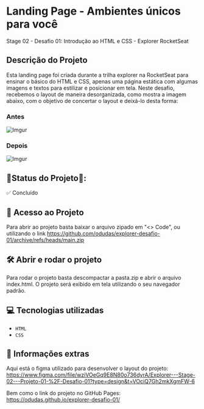 # Landing Page - Ambientes únicos para você
Stage 02 - Desafio 01: Introdução ao HTML e CSS - Explorer RocketSeat



## Descrição do Projeto

Esta landing page foi criada durante a trilha explorer na RocketSeat para ensinar o básico do HTML e CSS, apenas uma página estática com algumas imagens e textos para estilizar e posicionar em tela.
Neste desafio, recebemos o layout de maneira desorganizada, como mostra a imagem abaixo, com o objetivo de concertar o layout e deixá-lo desta forma: 

### Antes
![Imgur](https://i.imgur.com/tvpA2xg.png)
### Depois
![Imgur](https://i.imgur.com/6Y6ETKO.jpg)

## 📍Status do Projeto📍:
✅ Concluído

## 📁 Acesso ao Projeto

Para abrir ao projeto basta baixar o arquivo zipado em "<> Code", ou utilizando o link https://github.com/odudas/explorer-desafio-01/archive/refs/heads/main.zip

## 🛠️ Abrir e rodar o projeto

Para rodar o projeto basta descompactar a pasta.zip e abrir o arquivo index.html. O projeto será exibido em tela utilizando o seu navegador padrão.

## 💻 Tecnologias utilizadas

- `HTML`
- `CSS`

## 📢 Informações extras

Aqui está o figma utilizado para desenvolver o layout do projeto: <br />
https://www.figma.com/file/wziVOeGq9E8N80o736dyrA/Explorer---Stage-02---Projeto-01-%2F-Desafio-01?type=design&t=VOciQ7Gh2mkXgmFW-6 <br />

Bem como o link do projeto no GitHub Pages: <br />
https://odudas.github.io/explorer-desafio-01/


